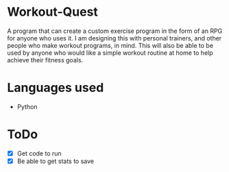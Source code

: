 # Workout-Quest

A program that can create a custom exercise program in the form of an RPG for anyone who uses it. I am designing this with personal trainers, and other people who make workout programs, in mind. This will also be able to be used by anyone who would like a simple workout routine at home to help achieve their fitness goals.



# Languages used
- Python

# ToDo
- [X] Get code to run
- [X] Be able to get stats to save
